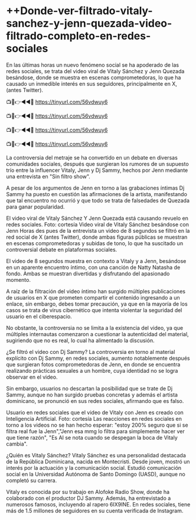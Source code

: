 # ++Donde-ver-filtrado-vitaly-sanchez-y-jenn-quezada-video-filtrado-completo-en-redes-sociales

En las últimas horas un nuevo fenómeno social se ha apoderado de las redes sociales, se trata del video viral de Vitaly Sánchez y Jenn Quezada besándose, donde se muestra en escenas comprometedoras, lo que ha causado un inmedible interés en sus seguidores, principalmente en X, (antes Twitter).


📺📱👉◄◄🔴 https://tinyurl.com/56vdwuy6

📺📱👉◄◄🔴 https://tinyurl.com/56vdwuy6

📺📱👉◄◄🔴 https://tinyurl.com/56vdwuy6

📺📱👉◄◄🔴 https://tinyurl.com/56vdwuy6



La controversia del metraje se ha convertido en un debate en diversas comunidades sociales, después que surgieran los rumores de un supuesto trío entre la influencer Vitaly, Jenn y Dj Sammy, hechos por Jenn mediante una entrevista en "Sin filtro show".

A pesar de los argumentos de Jenn en torno a las grabaciones íntimas Dj Sammy ha puesto en cuestión las afirmaciones de la artista, manifestando que tal encuentro no ocurrió y que todo se trata de falsedades de Quezada para ganar popularidad.

El video viral de Vitaly Sánchez Y Jenn Quezada está causando revuelo en redes sociales. Foto: cortesía
Video viral de Vitaly Sánchez besándose con Jenn
Horas des pues de la entrevista un video de 8 segundos se filtró en la red social de X (antes Twitter), donde ambas figuras públicas se muestran en escenas comprometedoras y subidas de tono, lo que ha suscitado un controversial debate en plataformas sociales.

El video de 8 segundos muestra en contexto a Vitaly y a Jenn, besándose en un aparente encuentro íntimo, con una canción de Natty Natasha de fondo. Ambas se muestran divertidas y disfrutando del apasionado momento.

A raíz de la filtración del video íntimo han surgido múltiples publicaciones de usuarios en X que prometen compartir el contenido ingresando a un enlace, sin embargo, debes tomar precaución, ya que en la mayoría de los casos se trata de virus cibernético que intenta violentar la seguridad del usuario en el ciberespacio.


No obstante, la controversia no se limita a la existencia del video, ya que múltiples internautas comenzaron a cuestionar la autenticidad del material, sugiriendo que no es real, lo cual ha alimentado la discusión.

¿Se filtró el video con Dj Sammy?
La controversia en torno al material explícito con Dj Sammy, en redes sociales, aumento notablemente después que surgieran fotos comprometedoras de Jenn, en donde se encuentra realizando prácticas sexuales a un hombre, cuya identidad no se logra observar en el video.

Sin embargo, usuarios no descartan la posibilidad que se trate de Dj Sammy, aunque no han surgido pruebas concretas y además el artista dominicano, se pronunció en sus redes sociales, afirmando que es falso.

Usuario en redes sociales que el video de Vitaly con Jenn es creado con Inteligencia Artificial. Foto: cortesía
Las reacciones en redes sociales en torno a los videos no se han hecho esperar: "estoy 200% seguro que si se filtra real fue la Jenn","Jenn esa mmg lo filtra para simplemente hacer ver que tiene razón", "Es AI se nota cuando se despegan la boca de Vitaly cambia".

¿Quién es Vitaly Sánchez?
Vitaly Sánchez es una personalidad destacada de la República Dominicana, nacida en Montecristi. Desde joven, mostró un interés por la actuación y la comunicación social. Estudió comunicación social en la Universidad Autónoma de Santo Domingo (UASD), aunque no completó su carrera.

Vitaly es conocida por su trabajo en Alofoke Radio Show, donde ha colaborado con el productor DJ Sammy. Además, ha entrevistado a numerosos famosos, incluyendo al rapero 6IX9INE. En redes sociales, tiene más de 1.5 millones de seguidores en su cuenta verificada de Instagram.

